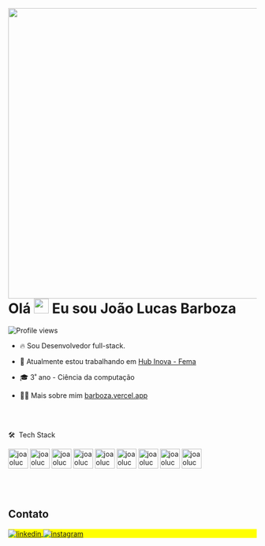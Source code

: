 <img align="right" height="590em" src="https://raw.githubusercontent.com/gist/joaolucasbarboza/efb5c956b27204d35e05294e87cf66ec/raw/225322214501b2ac349c2fc4c4dee2385c71737c/githubcard.svg"/>
<h1 align="left">Olá <img src="https://raw.githubusercontent.com/kaueMarques/kaueMarques/master/hi.gif" height="30px"> Eu sou João Lucas Barboza</h1>
<p align="left"> <img src="https://komarev.com/ghpvc/?username=joaolucasbarboza&color=yellow" alt="Profile views" /> </p>

- 🔥 Sou Desenvolvedor full-stack.

- 🔭 Atualmente estou trabalhando em [Hub Inova - Fema](https://hub.fema.edu.br/)

- 🎓 3˚ ano - Ciência da computação

- 👨‍💻 Mais sobre mim [barboza.vercel.app](https://barboza.vercel.app)

<br><br>

🛠 &nbsp;Tech Stack

<p align="left">
<img width="40px" src="https://raw.githubusercontent.com/gist/joaolucasbarboza/797fe1d9ee89916b6edb2bbf236eaf3b/raw/7b12dff60d4bd21298863bcf21f9a850c8c38444/githubmysql.svg" alt="joaolucasbarboza"/>
<img width="40px" src="https://raw.githubusercontent.com/gist/joaolucasbarboza/10c9793da300895013c5533ac6a1b869/raw/a1e94993c4d45d0704591465a5ecbb3a427910ff/githubspring.svg" alt="joaolucasbarboza's stats"/>
<img width="40px" src="https://raw.githubusercontent.com/gist/joaolucasbarboza/fc9e975b2ce4c035aaad17769399c97f/raw/a3a6c1cdefd427ca8d14c2b9facf1d6d1fe24148/githubaws.svg" alt="joaolucasbarboza's stats"/>
<img width="40px" src="https://raw.githubusercontent.com/gist/joaolucasbarboza/5075c213800ffd4cb2a14b96018b4e76/raw/ef4564836c77edd0a3b76e7d7469a88741e12e7c/githubgit.svg" alt="joaolucasbarboza's stats"/>
<img width="40px" src="https://raw.githubusercontent.com/gist/joaolucasbarboza/c03a0d5049da4e5e9cf1dee1af93a9dd/raw/58206e772ca003fcdac871cfc27e8a397c035fe3/githubreact.svg" alt="joaolucasbarboza's stats"/>
<img width="40px" src="https://raw.githubusercontent.com/gist/joaolucasbarboza/ab42019374e1b942fd1599ac9771aca6/raw/713e9a3912980a96a2b00baafaad314b59c32d3c/githubjava.svg" alt="joaolucasbarboza's stats"/>
<img width="40px" src="https://raw.githubusercontent.com/gist/joaolucasbarboza/75fd306ba7c43d2fdff478246d7170b8/raw/e5c96e95bb7d02e251952623500bc33542add69e/githubts.svg" alt="joaolucasbarboza's stats"/>
<img width="40px" src="https://raw.githubusercontent.com/gist/joaolucasbarboza/c825a908d88529755644a3f7c84f1c84/raw/f0187909f710fd778d651557e1f23e3d4769bee8/githubfigma.svg" alt="joaolucasbarboza's stats"/>
<img width="40px" src="https://raw.githubusercontent.com/gist/joaolucasbarboza/1adeb744a5be365e7b658010c8f610b5/raw/e0ee9c534726177d42c7b453684d58df0626e800/githubmacos.svg" alt="joaolucasbarboza's stats"/>

</p>

<br><br>

## Contato

<p align="left" style="background:yellow">
<a href="https://www.linkedin.com/in/jo%C3%A3o-lucas-barboza-3ba6a9230/" target="_blank">
  <img align="center" src="https://img.shields.io/badge/-joaolucasbarboza-05122A?style=flat&logo=linkedin" alt="linkedin"/>
</a>
<a href="https://www.instagram.com/joaobarbozaaa/" target="_blank">
 <img align="center" src="https://img.shields.io/badge/-joaolucasbarboza-05122A?style=flat&logo=instagram" alt="instagram"/>
</a>
</p>

<!--

<img width="490em" src="https://github-readme-twitter-gazf.vercel.app/api?id=maykbrito&layout=wide&show_reply=off&show_retweet=off" />


**maykbrito/maykbrito** is a ✨ _special_ ✨ repository because its `README.md` (this file) appears on your GitHub profile.

Here are some ideas to get you started:

- 🔭 I’m currently working on ...
- 🌱 I’m currently learning ...
- 👯 I’m looking to collaborate on ...
- 🤔 I’m looking for help with ...
- 💬 Ask me about ...
- 📫 How to reach me: ...
- 😄 Pronouns: ...
- ⚡ Fun fact: ...
-->
